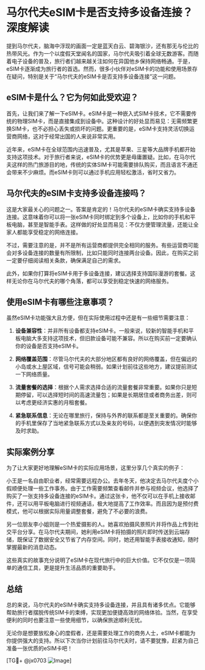 # 马尔代夫eSIM卡是否支持多设备连接？深度解读

提到马尔代夫，脑海中浮现的画面一定是蓝天白云、碧海银沙，还有那无与伦比的热带风光。作为一个以度假天堂闻名的国家，马尔代夫吸引着全球无数游客。而随着电子设备的普及，旅行者们越来越关注如何在异国他乡保持网络畅通。于是，eSIM卡逐渐成为旅行者的首选。然而，很多小伙伴对eSIM卡的功能和使用场景存在疑问，特别是关于“马尔代夫的eSIM卡是否支持多设备连接”这一问题。

## eSIM卡是什么？它为何如此受欢迎？

首先，让我们来了解一下eSIM卡。eSIM卡是一种嵌入式SIM卡技术，它不需要传统的物理SIM卡，而是直接集成到设备中。这种设计的好处显而易见：无需频繁更换SIM卡，也不必担心丢失或损坏的问题。更重要的是，eSIM卡支持灵活切换运营商网络，这对于经常出国的人来说非常实用。

近年来，eSIM卡在全球范围内迅速普及，尤其是苹果、三星等大品牌手机都开始支持这项技术。对于旅行者来说，eSIM卡的优势更是毋庸置疑。比如，在马尔代夫这样的热门旅游目的地，传统的实体SIM卡可能需要排队购买，而且语言不通还会带来不少麻烦。而eSIM卡则可以通过手机应用轻松激活，省时又省力。

## 马尔代夫的eSIM卡支持多设备连接吗？

这是大家最关心的问题之一。答案是肯定的！马尔代夫的eSIM卡确实支持多设备连接。这意味着你可以将一张eSIM卡同时绑定到多个设备上，比如你的手机和平板电脑，甚至是智能手表。这样做的好处显而易见：不仅方便管理流量，还能让全家人都能享受稳定的网络连接。

不过，需要注意的是，并不是所有运营商都提供完全相同的服务。有些运营商可能会对多设备连接的数量有所限制，比如只能同时连接两台设备。因此，在购买之前一定要仔细阅读相关条款，确保满足自己的需求。

此外，如果你打算将eSIM卡用于多设备连接，建议选择支持国际漫游的套餐。这样无论你在马尔代夫的哪个角落，都可以享受到稳定快速的网络服务。

## 使用eSIM卡有哪些注意事项？

虽然eSIM卡功能强大且方便，但在实际使用过程中还是有一些细节需要注意：

1. **设备兼容性**：并非所有设备都支持eSIM卡。一般来说，较新的智能手机和平板电脑大多支持这项技术，但旧款设备可能不兼容。所以在购买前一定要确认你的设备是否支持eSIM卡。
   
2. **网络覆盖范围**：尽管马尔代夫的大部分地区都有良好的网络覆盖，但在偏远的小岛或水上屋区域，信号可能会稍弱。如果计划前往这些地方，建议提前测试一下网络质量。

3. **流量套餐的选择**：根据个人需求选择合适的流量套餐非常重要。如果你只是短期停留，可以选择短时间的高速流量包；如果是长期居住或者商务出差，则可以考虑更经济实惠的月租套餐。

4. **紧急联系信息**：无论在哪里旅行，保持与外界的联系都是至关重要的。确保你的手机里保存了当地紧急联系方式以及亲友的号码，以便遇到突发情况时能够及时求助。

## 实际案例分享

为了让大家更好地理解eSIM卡的实际应用场景，这里分享几个真实的例子：

小王是一名自由职业者，经常需要远程办公。去年冬天，他决定去马尔代夫度个小假顺便处理一些工作事务。由于工作需要频繁查看邮件并参与视频会议，他选择了购买了一张支持多设备连接的eSIM卡。通过这张卡，他不仅可以在手机上接收邮件，还可以用平板电脑进行视频通话，极大地提高了工作效率。而且因为是预付费模式，他可以根据实际用量调整套餐，避免了不必要的浪费。

另一位朋友李小姐则是一个热爱摄影的人。她喜欢拍摄风景照片并将作品上传到社交平台分享。在马尔代夫期间，她利用eSIM卡将拍摄的照片即时传送到云端存储，既保证了数据安全又节省了内存空间。同时，她还用智能手表接收通知，随时掌握最新的消息动态。

这些真实的故事充分说明了eSIM卡在现代旅行中的巨大价值。它不仅仅是一项简单的通信工具，更是提升生活品质的重要助手。

## 总结

总的来说，马尔代夫的eSIM卡确实支持多设备连接，并且具有诸多优点。它能够帮助旅行者摆脱传统SIM卡的束缚，实现更加便捷高效的网络体验。当然，在享受便利的同时也要注意一些使用细节，以确保旅途顺利无忧。

无论你是想要放松身心的度假者，还是需要处理工作的商务人士，eSIM卡都能为你提供强大的支持。所以下次当你计划前往马尔代夫时，请不要犹豫，赶紧为自己准备一张优质的eSIM卡吧！

[TG💪+ @jx0703 ![Image](https://github.com/user-attachments/assets/dbca1d08-cadb-493c-b0ec-ad6f7a83f270)]